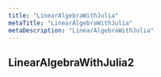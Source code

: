 ```yaml
---
title: "LinearAlgebraWithJulia"
metaTitle: "LinearAlgebraWithJulia"
metaDescription: "LinearAlgebraWithJulia"
---
```


## LinearAlgebraWithJulia2
